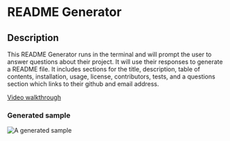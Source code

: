 # README Generator           
## Description
This README Generator runs in the terminal and will prompt the user to answer questions about their project. It will use their responses to generate a README file. It includes sections for the title, description, table of contents, installation, usage, license, contributors, tests, and a questions section which links to their github and email address.

[Video walkthrough](https://drive.google.com/file/d/1Poo70AtfZh5bCYfxIP8uL6gKKmaosiHz/view)

### Generated sample

![A generated sample](/image/generated%20sample.png)